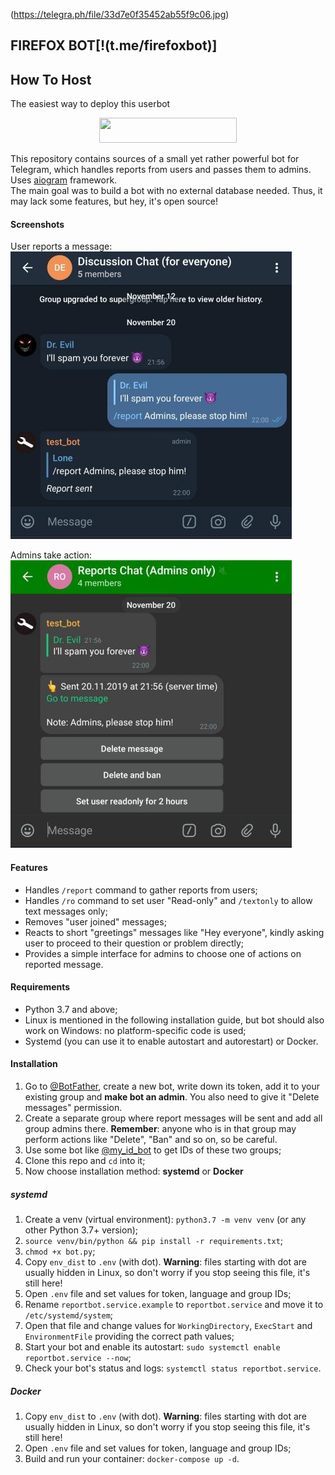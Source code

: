 (https://telegra.ph/file/33d7e0f35452ab55f9c06.jpg) 
## FIREFOX BOT[!(t.me/firefoxbot)]

## How To Host
The easiest way to deploy this userbot
<p align="center"><a href="https://heroku.com/deploy?template=https://github.com/momskidvaava/firefoxbot"> <img src="https://img.shields.io/badge/Deploy%20To%20Heroku-blueviolet?style=for-the-badge&logo=heroku" width="220" height="40.00"/></a></p>

This repository contains sources of a small yet rather powerful bot for Telegram, which handles reports from users and passes them to admins. Uses [aiogram](https://github.com/aiogram/aiogram) framework.  
The main goal was to build a bot with no external database needed. Thus, it may lack some features, but hey, it's open source!

#### Screenshots
User reports a message:  
![User reports a message in regular chat](screenshots/users_view.jpg)

Admins take action:  
![Admins get report in a special chat](screenshots/admin_view.jpg)

#### Features
* Handles `/report` command to gather reports from users;  
* Handles `/ro` command to set user "Read-only" and `/textonly` to allow text messages only;
* Removes "user joined" messages;  
* Reacts to short "greetings" messages like "Hey everyone", kindly asking user to proceed to their question or problem directly;  
* Provides a simple interface for admins to choose one of actions on reported message.

#### Requirements
* Python 3.7 and above;  
* Linux is mentioned in the following installation guide, but bot should also work on Windows: no platform-specific code is used;  
* Systemd (you can use it to enable autostart and autorestart) or Docker.

#### Installation  
1. Go to [@BotFather](https://t.me/telegram), create a new bot, write down its token, add it to your existing group 
and **make bot an admin**. You also need to give it "Delete messages" permission.  
2. Create a separate group where report messages will be sent and add all group admins there. 
**Remember**: anyone who is in that group may perform actions like "Delete", "Ban" and so on, so be careful.  
3. Use some bot like [@my_id_bot](https://t.me/my_id_bot) to get IDs of these two groups;  
3. Clone this repo and `cd` into it;  
4. Now choose installation method: **systemd** or **Docker**

##### systemd
1. Create a venv (virtual environment): `python3.7 -m venv venv` (or any other Python 3.7+ version);  
2. `source venv/bin/python && pip install -r requirements.txt`;  
3. `chmod +x bot.py`;  
4. Copy `env_dist` to `.env` (with dot). **Warning**: files starting with dot are usually hidden in Linux, 
so don't worry if you stop seeing this file, it's still here!  
5. Open `.env` file and set values for token, language and group IDs;  
6. Rename  `reportbot.service.example` to `reportbot.service` and move it to `/etc/systemd/system`;  
7. Open that file and change values for `WorkingDirectory`, `ExecStart` and `EnvironmentFile` providing the correct 
path values;  
8. Start your bot and enable its autostart: `sudo systemctl enable reportbot.service --now`;  
9. Check your bot's status and logs: `systemctl status reportbot.service`.

##### Docker
1. Copy `env_dist` to `.env` (with dot). **Warning**: files starting with dot are usually hidden in Linux, 
so don't worry if you stop seeing this file, it's still here!  
2. Open `.env` file and set values for token, language and group IDs;  
3. Build and run your container: `docker-compose up -d`.
